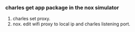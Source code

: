 
### charles get app package in the nox simulator
1. charles set proxy. 
2. nox. edit wifi proxy to local ip and charles listening port.
